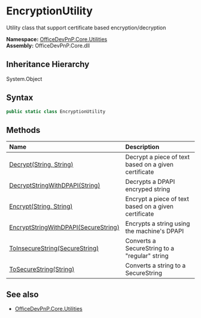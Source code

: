 # EncryptionUtility
Utility class that support certificate based encryption/decryption  

**Namespace:** [OfficeDevPnP.Core.Utilities](OfficeDevPnP.Core.Utilities.md)  
**Assembly:** OfficeDevPnP.Core.dll  
## Inheritance Hierarchy
System.Object  

## Syntax
```C#
public static class EncryptionUtility
```
## Methods
|**Name**|**Description**|
|:-----|:-----|
| [Decrypt(String, String)](OfficeDevPnP.Core.Utilities.EncryptionUtility.2aead82c.md) | Decrypt a piece of text based on a given certificate
| [DecryptStringWithDPAPI(String)](OfficeDevPnP.Core.Utilities.EncryptionUtility.eaa909fb.md) | Decrypts a DPAPI encryped string
| [Encrypt(String, String)](OfficeDevPnP.Core.Utilities.EncryptionUtility.3590187d.md) | Encrypt a piece of text based on a given certificate
| [EncryptStringWithDPAPI(SecureString)](OfficeDevPnP.Core.Utilities.EncryptionUtility.43071e1e.md) | Encrypts a string using the machine's DPAPI
| [ToInsecureString(SecureString)](OfficeDevPnP.Core.Utilities.EncryptionUtility.3ca7d56a.md) | Converts a SecureString to a "regular" string
| [ToSecureString(String)](OfficeDevPnP.Core.Utilities.EncryptionUtility.8f030b6a.md) | Converts a string to a SecureString
## See also
- [OfficeDevPnP.Core.Utilities](OfficeDevPnP.Core.Utilities.md)
